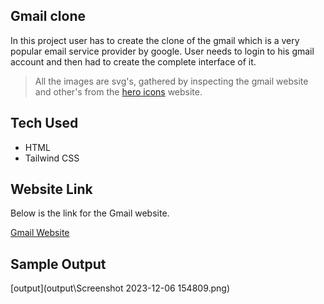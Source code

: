 ## Gmail clone

In this project user has to create the clone of the gmail which is a very popular email service provider by google. User needs to login to his gmail account and then had to create the complete interface of it.

> All the images are svg's, gathered by inspecting the gmail website and other's from the [hero icons](https://heroicons.com/) website.

## Tech Used

- HTML
- Tailwind CSS

## Website Link

Below is the link for the Gmail website.

[Gmail Website](https://mail.google.com/)

## Sample Output



[output](output\Screenshot 2023-12-06 154809.png)

